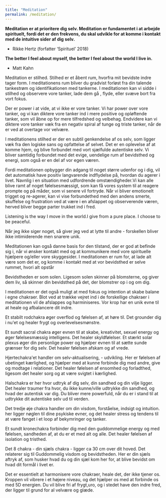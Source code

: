 ```yaml
---
title: "Meditation"
permalink: /meditation/
---
```



**Meditation er at prioritere dig selv. Meditation er fundamentet i at arbejde spirituelt, fordi det er den frekvens, du skal udvikle for at komme i kontakt med de intuitive sider af dig selv.**
- Rikke Hertz (forfatter ‘Spirituel’ 2018)

**The better I feel about myself, the better I feel about the world I live in.**
- Matt Kahn

Meditation er stilhed. Stilhed er et åbent rum, hvorfra mit bevidste indre tager form. I meditationens rum bliver du gradvist forløst fra din talende tankestrøm og identifikationen med tankerne. I meditationen kan vi sidde i stilhed og observere vore tanker, lade dem gå , flyde, eller svæve bort fra vort fokus. 

Der er power i at vide, at vi ikke er vore tanker.  Vi har power over vore tanker, og vi kan diktere vore tanker ind i mere positive og opløftende tanker, som vil åbne op for mere tilfredshed og velbehag. Endvidere kan vi diktere vore tanker væk fra en negativ spiral af tunge og triste tanker, når de er ved at overtage vor velvære.

I meditationens stilhed er der en subtil genkendelse af os selv, som ligger væk fra den logiske sans og opfattelse af selvet. Det er en oplevelse af at komme hjem, og blive forbundet med vort sjælfulde autentiske selv. Vi bliver samtidig forbundet med det evige, uendelige rum af bevidsthed og energi, som også er en del af vor egen væren.

Fordi meditationen opbygger din adgang til noget større udenfor og i dig, vil det automatisk have positiv langvarende indflydelse på, hvordan du agerer i livet. 
Navnlig i en situation med udfordrende omstændigheder.Vi kan alle blive ramt af noget følelsesmæssigt, som kan få vores system til at reagere prompte og på måder, som vi senere vil fortryde. Når vi bliver emotionelt trigget og re-agerer, kan vi vise forbundethed med den andens smerte, skuffelse og frustration ved at være i en afslappet og observerende væren, herved bliver begge parter trukket ind i fred.

Listening is the way I move in the world.I  give from a pure place. I choose to be peaceful.

Når jeg ikke siger noget, så giver jeg ved at lytte til andre - forskellen bliver ikke intimiderende men snarere unik.

Meditationen kan også danne basis for den tilstand, der er god at befinde sig i, når vi ønsker kontakt med og at kommunikere med vore spirituelle hjælpere og/eller vore skyggesider. I meditationen er rum for, at lade alt være som det er, og komme i kontakt med at vor bevidsthed er selve rummet, hvori alt opstår 

Bevidstheden er som solen. Ligesom solen skinner på blomsterne, og giver dem liv, så skinner din bevidsthed på det, der blomstrer op i og om dig. 

I meditationen er det også muligt at med fokus og intention at skabe balane i egne chakraer. Blot ved at trække vejret ind i de forskellige chakraer i meditationen vil de afslappes og harminiseres. Vor krop har en unik evne til at heale og afbalancere dit indre.

Et stabilt rodchakra øger overflod og følelsen af, at høre til. Det grounder dig i nu'et og healer frygt og overlevelsesmønstre.

Et sundt sacral chakra øger evnen til at skabe, kreativitet, sexuel energy og øger følelsesmæssig intelligens. Det healer skyldfølelser.
Et stærkt solar plexus øger din personlige power og hjælper evnen til at sætte sunde grænser for dig selv. Det healer følelsen afskam og af vrede.

Hjertechakra'et handler om selv-aktualisering, - udvikling. Her er følelsen af ubetinget kærlighed, og hjælper med at kunne forbinde dig med andre, give og modtage i relationer. Det healer følelsen af ensomhed og forladthed, ligesom det healer sorg og at være svigtet i kærlighed.

Halschakra er her hvor udtryk af dig selv, din sandhed og din vilje ligger. Det healer traumer fra hvor, du ikke kunne/ville udtrykke din sandhed, og hvad der autentisk var dig. Du bliver mere powerfuld, når du er i stand til at udtrykke dit autentiske selv ud til verden.

Det tredje øje chakra handler om din visdom, forståelse, indsigt og intuition. her ligger nøglen til dine psykiske evner, og det healer stress og tendens til at være fanget i et loop af bekymringer og tanker.

Et sundt kronechakra forbinder dig med den guddommelige energy og med følelsen, sandheden af, at du er et med alt og alle. Det healer følelsen af isolation og tristhed.

Det 8 chakra - din sjæls chakra - ligger ca 30 cm over dit hoved. Det relaterer sig til Guddommelig visdom og bevidstheden. Her er din sjæls aftryk af, som husker hvad du og din sjæl kom her for, at blive bevidst om hvad dit formål i livet er.

Det er essentielt at harmonisere vore chakraer, heale det, der ikke tjener os. Kroppen vil vibrere i et højere niveau, og det hjælper os med at forbinde os med 5D energien. Du vil blive fri af frygt,uro, og i stedet have den indre fred, der ligger til grund for al velvære og glæde.




